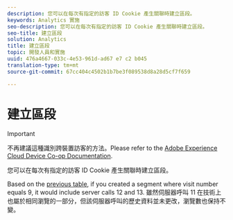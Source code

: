 ```yaml
---
description: 您可以在每次有指定的訪客 ID Cookie 產生關聯時建立區段。
keywords: Analytics 實施
seo-description: 您可以在每次有指定的訪客 ID Cookie 產生關聯時建立區段。
seo-title: 建立區段
solution: Analytics
title: 建立區段
topic: 開發人員和實施
uuid: 476a4667-033c-4e53-961d-ad67 e7 c2 b045
translation-type: tm+mt
source-git-commit: 67cc404c4502b1b7be3f089538d8a28d5cf7f659

---
```



# 建立區段

>[!IMPORTANT]
>
>不再建議這種識別跨裝置訪客的方法。Please refer to the [Adobe Experience Cloud Device Co-op Documentation](https://marketing.adobe.com/resources/help/en_US/mcdc/).

您可以在每次有指定的訪客 ID Cookie 產生關聯時建立區段。

Based on the [previous table](../../../implement/js-implementation/xdevice-visid/visit-example.md#concept_E3B32B8E539F4FDC8E3FA872328B87BA), if you created a segment where visit number equals 9, it would include server calls 12 and 13. 雖然伺服器呼叫 11 在技術上也屬於相同瀏覽的一部分，但該伺服器呼叫的歷史資料並未更改，瀏覽數也保持不變。
